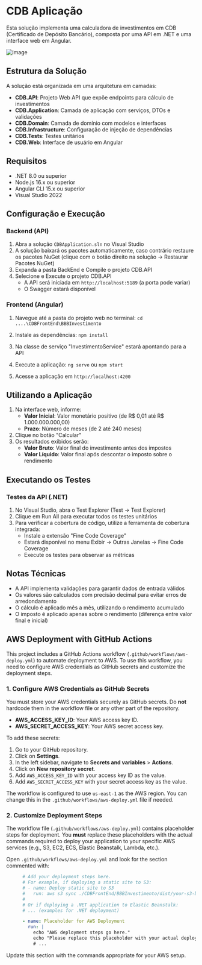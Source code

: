 # CDB Aplicação

Esta solução implementa uma calculadora de investimentos em CDB (Certificado de Depósito Bancário), composta por uma API em .NET e uma interface web em Angular.


![image](https://github.com/user-attachments/assets/5e1629e9-27cc-42b7-941a-53bcd5d34370)



## Estrutura da Solução

A solução está organizada em uma arquitetura em camadas:

- **CDB.API**: Projeto Web API que expõe endpoints para cálculo de investimentos
- **CDB.Application**: Camada de aplicação com serviços, DTOs e validações
- **CDB.Domain**: Camada de domínio com modelos e interfaces
- **CDB.Infrastructure**: Configuração de injeção de dependências
- **CDB.Tests**: Testes unitários
- **CDB.Web**: Interface de usuário em Angular

## Requisitos

- .NET 8.0 ou superior
- Node.js 16.x ou superior
- Angular CLI 15.x ou superior
- Visual Studio 2022 

## Configuração e Execução

### Backend (API)

1. Abra a solução `CDBApplication.sln` no Visual Studio
2. A solução baixará os pacotes automaticamente, caso contrário restaure os pacotes NuGet (clique com o botão direito na solução → Restaurar Pacotes NuGet)
3. Expanda a pasta BackEnd e Compile o projeto CDB.API
4. Selecione e Execute o projeto CDB.API 
   - A API será iniciada em `http://localhost:5189` (a porta pode variar)
   - O Swagger estará disponível 

### Frontend (Angular)

1. Navegue até a pasta do projeto web no terminal: `cd ....\CDBFrontEnd\BBBInvestimento`
2. Instale as dependências: `npm install`
3. Na classe de serviço "InvestimentoService" estará apontando para a API
  
4. Execute a aplicação: `ng serve` ou `npm start`
5. Acesse a aplicação em `http://localhost:4200`

## Utilizando a Aplicação

1. Na interface web, informe:
   - **Valor Inicial**: Valor monetário positivo (de R$ 0,01 até R$ 1.000.000.000,00)
   - **Prazo**: Número de meses (de 2 até 240 meses)
2. Clique no botão "Calcular"
3. Os resultados exibidos serão:
   - **Valor Bruto**: Valor final do investimento antes dos impostos
   - **Valor Líquido**: Valor final após descontar o imposto sobre o rendimento

## Executando os Testes

### Testes da API (.NET)

1. No Visual Studio, abra o Test Explorer (Test → Test Explorer)
2. Clique em Run All para executar todos os testes unitários
3. Para verificar a cobertura de código, utilize a ferramenta de cobertura integrada:
   - Instale a extensão "Fine Code Coverage"
   - Estará disponível no menu Exibir -> Outras Janelas -> Fine Code Coverage
   - Execute os testes para observar as métricas

## Notas Técnicas

- A API implementa validações para garantir dados de entrada válidos
- Os valores são calculados com precisão decimal para evitar erros de arredondamento
- O cálculo é aplicado mês a mês, utilizando o rendimento acumulado
- O imposto é aplicado apenas sobre o rendimento (diferença entre valor final e inicial)

## AWS Deployment with GitHub Actions

This project includes a GitHub Actions workflow (`.github/workflows/aws-deploy.yml`) to automate deployment to AWS. To use this workflow, you need to configure AWS credentials as GitHub secrets and customize the deployment steps.

### 1. Configure AWS Credentials as GitHub Secrets

You must store your AWS credentials securely as GitHub secrets. Do **not** hardcode them in the workflow file or any other part of the repository.

- **AWS_ACCESS_KEY_ID**: Your AWS access key ID.
- **AWS_SECRET_ACCESS_KEY**: Your AWS secret access key.

To add these secrets:
1. Go to your GitHub repository.
2. Click on **Settings**.
3. In the left sidebar, navigate to **Secrets and variables** > **Actions**.
4. Click on **New repository secret**.
5. Add `AWS_ACCESS_KEY_ID` with your access key ID as the value.
6. Add `AWS_SECRET_ACCESS_KEY` with your secret access key as the value.

The workflow is configured to use `us-east-1` as the AWS region. You can change this in the `.github/workflows/aws-deploy.yml` file if needed.

### 2. Customize Deployment Steps

The workflow file (`.github/workflows/aws-deploy.yml`) contains placeholder steps for deployment. You **must** replace these placeholders with the actual commands required to deploy your application to your specific AWS services (e.g., S3, EC2, ECS, Elastic Beanstalk, Lambda, etc.).

Open `.github/workflows/aws-deploy.yml` and look for the section commented with:

```yaml
      # Add your deployment steps here.
      # For example, if deploying a static site to S3:
      # - name: Deploy static site to S3
      #   run: aws s3 sync ./CDBFrontEnd/BBBInvestimento/dist/your-s3-bucket-name/ --delete
      #
      # Or if deploying a .NET application to Elastic Beanstalk:
      # ... (examples for .NET deployment)

      - name: Placeholder for AWS Deployment
        run: |
          echo "AWS deployment steps go here."
          echo "Please replace this placeholder with your actual deployment commands."
          # ...
```

Update this section with the commands appropriate for your AWS setup.
